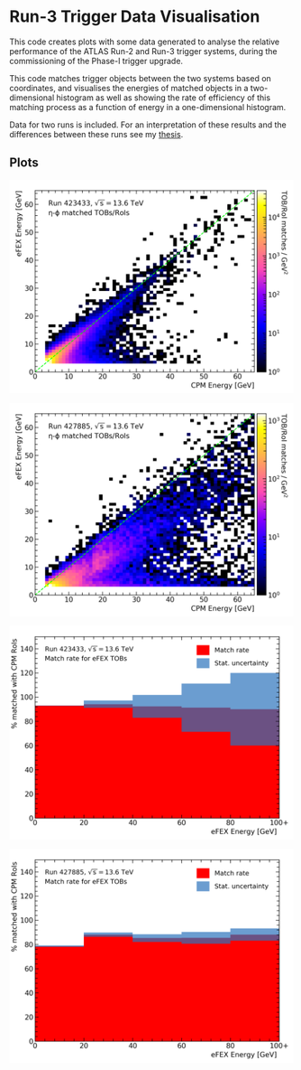 # Run-3 Trigger Data Visualisation

This code creates plots with some data generated to analyse the
relative performance of the ATLAS Run-2 and Run-3 trigger systems,
during the commissioning of the Phase-I trigger upgrade.

This code matches trigger objects between the two systems based on
coordinates, and visualises the energies of matched objects in a
two-dimensional histogram as well as showing the rate of efficiency of
this matching process as a function of energy in a one-dimensional
histogram.

Data for two runs is included. For an interpretation of these results
and the differences between these runs see my
[thesis](https://raw.githubusercontent.com/Hazza4569/thesis/refs/heads/master/thesis.pdf#page=72).

## Plots

![Trigger object energy comparison for Run 423433](https://github.com/Hazza4569/Run3-Trigger-Data-Viz/blob/master/plots/matcheshist_423433.png?raw=true)

![Trigger object energy comparison for Run 427885](https://github.com/Hazza4569/Run3-Trigger-Data-Viz/blob/master/plots/matcheshist_427885.png?raw=true)

![Match rate of objects for Run 423433](https://github.com/Hazza4569/Run3-Trigger-Data-Viz/blob/master/plots/matchrate_423433_eFEX.png?raw=true)

![Match rate of objects for Run 427885](https://github.com/Hazza4569/Run3-Trigger-Data-Viz/blob/master/plots/matchrate_427885_eFEX.png?raw=true)
